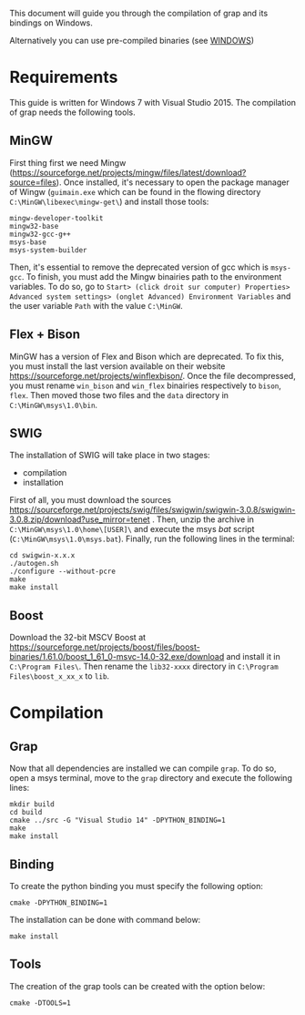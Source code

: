 This document will guide you through the compilation of grap and its bindings on Windows.

Alternatively you can use pre-compiled binaries (see [WINDOWS](../WINDOWS.md))

# Requirements 
This guide is written for Windows 7 with Visual Studio 2015.
The compilation of grap needs the following tools.

## MinGW

First thing first we need Mingw
(https://sourceforge.net/projects/mingw/files/latest/download?source=files).
Once installed, it's necessary to open the package manager of Wingw
(`guimain.exe` which can be found in the flowing directory
`C:\MinGW\libexec\mingw-get\`) and install those tools:

```
mingw-developer-toolkit
mingw32-base
mingw32-gcc-g++
msys-base
msys-system-builder
```


Then, it's essential to remove the deprecated version of gcc which is
`msys-gcc`. To finish, you must add the Mingw binairies path to the environment
variables. To do so, go to `Start> (click droit sur computer) Properties>
Advanced system settings> (onglet Advanced) Environment Variables` and the user
variable `Path` with the value `C:\MinGW`.


## Flex + Bison
MinGW has a version of Flex and Bison which are deprecated. To fix this, you
must install the last version available on their website
https://sourceforge.net/projects/winflexbison/. Once the file decompressed, you
must rename `win_bison` and `win_flex` binairies respectively to `bison`,
`flex`. Then moved those two files and the `data` directory in
`C:\MinGW\msys\1.0\bin`.

## SWIG
The installation of SWIG will take place in two stages:
- compilation
- installation

First of all, you must download the sources
https://sourceforge.net/projects/swig/files/swigwin/swigwin-3.0.8/swigwin-3.0.8.zip/download?use_mirror=tenet
. Then, unzip the archive in `C:\MinGW\msys\1.0\home\[USER]\` and execute the
msys *bat* script (`C:\MinGW\msys\1.0\msys.bat`). Finally, run the following
lines in the terminal:

```
cd swigwin-x.x.x
./autogen.sh
./configure --without-pcre
make
make install
```
## Boost

Download the 32-bit MSCV Boost at
https://sourceforge.net/projects/boost/files/boost-binaries/1.61.0/boost_1_61_0-msvc-14.0-32.exe/download
and install it in `C:\Program Files\`. Then rename the `lib32-xxxx` directory
in `C:\Program Files\boost_x_xx_x` to `lib`.

# Compilation
## Grap 

Now that all dependencies are installed we can compile `grap`. To do
so, open a msys terminal, move to the `grap` directory and execute the
following lines: 

```
mkdir build
cd build
cmake ../src -G "Visual Studio 14" -DPYTHON_BINDING=1
make
make install
```


## Binding

To create the python binding you must specify the following option:

```
cmake -DPYTHON_BINDING=1
```

The installation can be done with command below:


```
make install
```

## Tools

The creation of the grap tools can be created with the option below:

```
cmake -DTOOLS=1
```

